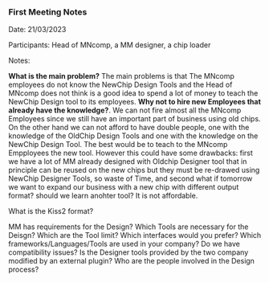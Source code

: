 ### First Meeting Notes

Date: 21/03/2023

Participants: Head of MNcomp, a MM designer, a chip loader

Notes:

**What is the main problem?**
The main problems is that The MNcomp employees do not know the NewChip Design Tools and the Head of MNcomp does not think is a good idea to spend a lot of money to teach the NewChip Design tool to its employees. 
**Why not to hire new Employees that already have the knowledge?**. We can not fire almost all the MNcomp Employees since we still have an important part of business using old chips. On the other hand we can not afford to have double people, one with the knowledge of the OldChip Design Tools and one with the knowledge on the NewChip Design Tool. The best would be to teach to the MNcomp Empployees the new tool. However this could have some drawbacks: first we have a lot of MM already designed with Oldchip Designer tool that in principle can be reused on the new chips but they must be re-drawed using NewChip Designer Tools, so waste of Time, and second what if tomorrow we want to expand our business with a new chip with different output format? should we learn anohter tool? It is not affordable. 

What is the Kiss2 format?


MM has requirements for the Design?
Which Tools are necessary for the Deisgn?
Which are the Tool limit?
Which interfaces would you prefer?
Which frameworks/Languages/Tools are used in your company?
Do we have compatibility issues?
Is the Designer tools provided by the two company modified by an external plugin?
Who are the people involved in the Design process?

